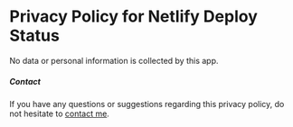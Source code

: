 # Privacy Policy for Netlify Deploy Status

No data or personal information is collected by this app.

##### Contact

If you have any questions or suggestions regarding this privacy policy, do not hesitate to [contact me](https://clemstation.com/contact).
